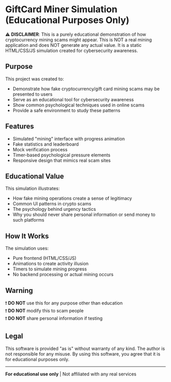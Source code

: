 # GiftCard Miner Simulation (Educational Purposes Only)

⚠️ **DISCLAIMER**: This is a purely educational demonstration of how cryptocurrency mining scams might appear. This is NOT a real mining application and does NOT generate any actual value. It is a static HTML/CSS/JS simulation created for cybersecurity awareness.

## Purpose

This project was created to:
- Demonstrate how fake cryptocurrency/gift card mining scams may be presented to users
- Serve as an educational tool for cybersecurity awareness
- Show common psychological techniques used in online scams
- Provide a safe environment to study these patterns

## Features

- Simulated "mining" interface with progress animation
- Fake statistics and leaderboard
- Mock verification process
- Timer-based psychological pressure elements
- Responsive design that mimics real scam sites

## Educational Value

This simulation illustrates:
- How fake mining operations create a sense of legitimacy
- Common UI patterns in crypto scams
- The psychology behind urgency tactics
- Why you should never share personal information or send money to such platforms

## How It Works

The simulation uses:
- Pure frontend (HTML/CSS/JS)
- Animations to create activity illusion
- Timers to simulate mining progress
- No backend processing or actual mining occurs

## Warning

❗ **DO NOT** use this for any purpose other than education  
❗ **DO NOT** modify this to scam people  
❗ **DO NOT** share personal information if testing  

## Legal

This software is provided "as is" without warranty of any kind. The author is not responsible for any misuse. By using this software, you agree that it is for educational purposes only.

---

**For educational use only** | Not affiliated with any real services
